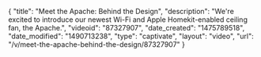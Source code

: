 {
    "title": "Meet the Apache: Behind the Design",
    "description": "We're excited to introduce our newest Wi-Fi and Apple Homekit-enabled ceiling fan, the Apache.",
    "videoid": "87327907",
    "date_created": "1475789518",
    "date_modified": "1490713238",
    "type": "captivate",
    "layout": "video",
    "url": "\/v\/meet-the-apache-behind-the-design\/87327907"
}